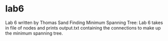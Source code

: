 # lab6
Lab 6 written by Thomas Sand
Finding Minimum Spanning Tree:
Lab 6 takes in file of nodes and prints output.txt containing the connections to make up the minimum spanning tree.
